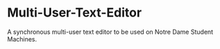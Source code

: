 # Multi-User-Text-Editor
A synchronous multi-user text editor to be used on Notre Dame Student Machines. 
